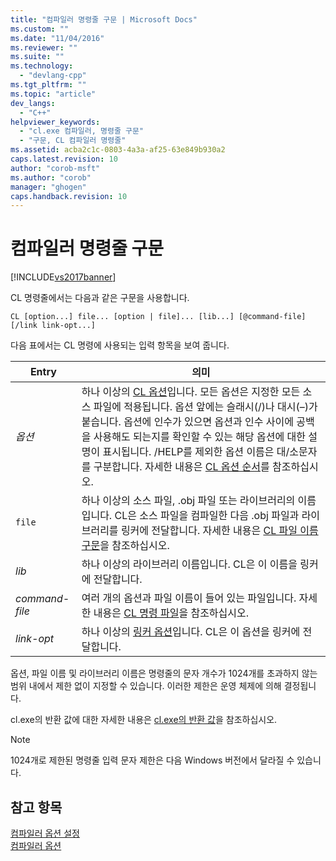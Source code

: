 ```yaml
---
title: "컴파일러 명령줄 구문 | Microsoft Docs"
ms.custom: ""
ms.date: "11/04/2016"
ms.reviewer: ""
ms.suite: ""
ms.technology: 
  - "devlang-cpp"
ms.tgt_pltfrm: ""
ms.topic: "article"
dev_langs: 
  - "C++"
helpviewer_keywords: 
  - "cl.exe 컴파일러, 명령줄 구문"
  - "구문, CL 컴파일러 명령줄"
ms.assetid: acba2c1c-0803-4a3a-af25-63e849b930a2
caps.latest.revision: 10
author: "corob-msft"
ms.author: "corob"
manager: "ghogen"
caps.handback.revision: 10
---
```

# 컴파일러 명령줄 구문
[!INCLUDE[vs2017banner](../../assembler/inline/includes/vs2017banner.md)]

CL 명령줄에서는 다음과 같은 구문을 사용합니다.  
  
```  
CL [option...] file... [option | file]... [lib...] [@command-file] [/link link-opt...]  
```  
  
 다음 표에서는 CL 명령에 사용되는 입력 항목을 보여 줍니다.  
  
|Entry|의미|  
|-----------|--------|  
|*옵션*|하나 이상의 [CL 옵션](../../build/reference/compiler-options.md)입니다.  모든 옵션은 지정한 모든 소스 파일에 적용됩니다.  옵션 앞에는 슬래시\(\/\)나 대시\(–\)가 붙습니다.  옵션에 인수가 있으면 옵션과 인수 사이에 공백을 사용해도 되는지를 확인할 수 있는 해당 옵션에 대한 설명이 표시됩니다.  \/HELP를 제외한 옵션 이름은 대\/소문자를 구분합니다.  자세한 내용은 [CL 옵션 순서](../../build/reference/order-of-cl-options.md)를 참조하십시오.|  
|`file`|하나 이상의 소스 파일, .obj 파일 또는 라이브러리의 이름입니다.  CL은 소스 파일을 컴파일한 다음 .obj 파일과 라이브러리를 링커에 전달합니다.  자세한 내용은 [CL 파일 이름 구문](../../build/reference/cl-filename-syntax.md)을 참조하십시오.|  
|*lib*|하나 이상의 라이브러리 이름입니다.  CL은 이 이름을 링커에 전달합니다.|  
|*command\-file*|여러 개의 옵션과 파일 이름이 들어 있는 파일입니다.  자세한 내용은 [CL 명령 파일](../../build/reference/cl-command-files.md)을 참조하십시오.|  
|*link\-opt*|하나 이상의 [링커 옵션](../../build/reference/linker-options.md)입니다.  CL은 이 옵션을 링커에 전달합니다.|  
  
 옵션, 파일 이름 및 라이브러리 이름은 명령줄의 문자 개수가 1024개를 초과하지 않는 범위 내에서 제한 없이 지정할 수 있습니다. 이러한 제한은 운영 체제에 의해 결정됩니다.  
  
 cl.exe의 반환 값에 대한 자세한 내용은 [cl.exe의 반환 값](../../build/reference/return-value-of-cl-exe.md)을 참조하십시오.  
  
> [!NOTE]
>  1024개로 제한된 명령줄 입력 문자 제한은 다음 Windows 버전에서 달라질 수 있습니다.  
  
## 참고 항목  
 [컴파일러 옵션 설정](../../build/reference/setting-compiler-options.md)   
 [컴파일러 옵션](../../build/reference/compiler-options.md)